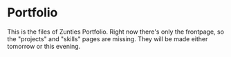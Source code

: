 # Portfolio
This is the files of Zunties Portfolio.
Right now there's only the frontpage, so the "projects" and "skills" pages are missing. They will be made either tomorrow or this evening.
